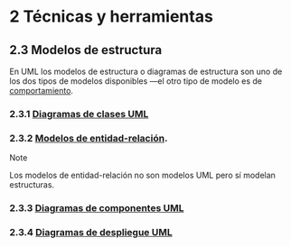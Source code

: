 # 2 Técnicas y herramientas

## 2.3 Modelos de estructura

En UML los modelos de estructura o diagramas de estructura son uno de los dos
tipos de modelos disponibles —el otro tipo de modelo es de
[comportamiento](./2_4_.Modelos_de_comportamiento.md).

### 2.3.1 [Diagramas de clases UML](./2_3_1_Diagramas_de_clases_UML.md)

### 2.3.2 [Modelos de entidad-relación](./2_3_2_Modelos_de_entidad_relacion.md).

> [!NOTE]
> Los modelos de entidad-relación no son modelos UML pero sí modelan estructuras.

### 2.3.3 [Diagramas de componentes UML](./2_3_3_Diagramas_de_componentes_UML.md)

### 2.3.4 [Diagramas de despliegue UML](./2_3_4_Diagramas_de_despliegue_UML.md)
